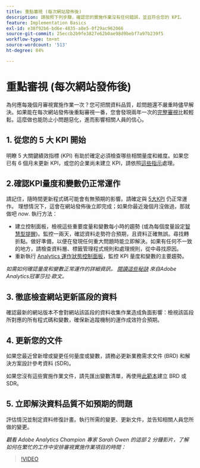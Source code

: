 ```yaml
---
title: 重點審視 (每次網站發佈後)
description: 請按照下列步驟，確認您的實施作業沒有任何錯誤，並且符合您的 KPI。
feature: Implementation Basics
exl-id: e38f92b6-bd6e-4835-a8e5-0f29ac962066
source-git-commit: 25eccb2b9fe3827e62b0ae98d9bebf7a97b239f5
workflow-type: tm+mt
source-wordcount: '513'
ht-degree: 84%

---
```


# 重點審視 (每次網站發佈後)

為何應每幾個月審視實施作業一次？您可把關資料品質，趁問題還不嚴重時儘早解決。如果能在每次網站發佈後重點審視一番，您會發現兩年一次的[完整審視](/help/implement/review/full-review.md)比較輕鬆。這麼做也能防止小問題惡化，進而影響相關人員的信心。

## 1. 從您的 5 大 KPI 開始

明瞭 5 大關鍵績效指標 (KPI) 有助於確定必須檢查哪些相關量度和維度。如果您已有 6 個月未更新 KPI，或您的企業尚未建立 KPI，請依照[這些指示](/help/implement/review/define-kpis.md)處理。

## 2.確認KPI量度和變數仍正常運作

請記住，隨時間更新程式碼可能會有無預期的影響。請確定與 [5大KPI](/help/implement/review/define-kpis.md) 仍正常運作。 理想情況下，這會在網站發佈後立即完成；如果你最近幾個月沒做過，那就做吧 *now*. 執行方法：

* 建立控制面板，檢視這些重要度量和變數每小時的趨勢 (或為每個度量設定[智慧型提醒](https://experienceleague.adobe.com/docs/analytics/analyze/analysis-workspace/virtual-analyst/intelligent-alerts/intellligent-alerts.html#analysis-workspace))。監控一兩天，確認資料走勢符合預期，且資料正確無誤。尋找轉折點。做好準備，以便在發現任何重大問題時能立即解決。如果有任何不一致的地方，請檢查資料層、標籤管理程式規則和處理規則，從中尋找原因。
* 重新執行 [Analytics 運作狀態控制面板](https://assets.adobe.com/public/9549dbe7-765a-4899-77b8-85cbba1a4252)，監控 KPI 量度和變數的主要趨勢。

*如需如何確認量度和變數正常運作的詳細資訊， [閱讀這些秘訣](https://experienceleaguecommunities.adobe.com/t5/adobe-analytics-discussions/my-five-best-tips-for-keeping-adobe-analytics-humming/td-p/388608) 來自Adobe Analytics冠軍莎拉·歐文。*

## 3. 徹底檢查網站更新區段的資料

確認最新的網站版本不會對網站該區段的資料收集作業造成負面影響：檢視該區段所對應的所有程式碼和變數，確保新追蹤機制的運作成效符合預期。

## 4. 更新您的文件

如果您最近曾新增或變更任何量度或變數，請務必更新業務需求文件 (BRD) 和解決方案設計參考資料 (SDR)。

如果您沒有這些實施作業文件，請先匯出變數清單，再使用[此範本](https://experienceleague.adobe.com/docs/analytics-learn/tutorials/implementation/implementation-basics/creating-a-business-requirements-document.html?lang=zh-Hant#implementation)建立 BRD 或 SDR。

## 5. 立即解決資料品質不如預期的問題

評估情況並制定資料修復計畫。執行所需的變更、更新文件，並告知相關人員您所做的變更。

*觀看 Adobe Analytics Champion 專家 Sarah Owen 的這部 2 分鐘影片，了解如何在繁忙的工作中安排審視實施作業項目的時間：*

>[!VIDEO](https://video.tv.adobe.com/v/328340/?quality=12&learn=on)
